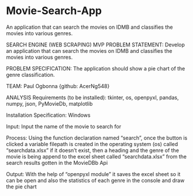 # Movie-Search-App
An application that can search the movies on IDMB and classifies the movies into various genres.


SEARCH ENGINE (WEB SCRAPING) 
MVP
PROBLEM STATEMENT: Develop an application that can search the movies on IDMB and classifies the movies into various genres.
 
PROBLEM SPECIFICATION: The application should show a pie chart of the genre classification.

TEAM: Paul Ogbonna {github: AcerNg548}
 
ANALYSIS
Requirements (to be installed): tkinter, os, openpyxl, pandas, numpy, json, PyMovieDb, matplotlib
 
Installation Specification: Windows
 
 
Input: Input the name of the movie to search for
 
Process: Using the function declaration named “search”, once the button is clicked a variable filepath is created in the operating system (os) called “searchdata.xlsx” if it doesn’t exist, then a heading and the genre of the movie is being append to the excel sheet called “searchdata.xlsx” from the search results gotten in the MovieDBb Api
 
Output: With the help of “openpyxl module” it saves the excel sheet so it can be open and also the statistics of each genre in the console and draw the pie chart
